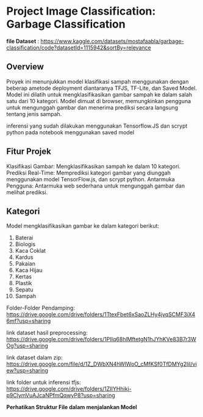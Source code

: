 # Project Image Classification: Garbage Classification

**file Dataset** : https://www.kaggle.com/datasets/mostafaabla/garbage-classification/code?datasetId=1115942&sortBy=relevance

## Overview
Proyek ini menunjukkan model klasifikasi sampah menggunakan dengan beberap ametode deployment diantaranya 
TFJS, TF-Lite, dan Saved Model. Model ini dilatih untuk mengklasifikasikan gambar sampah ke dalam salah satu 
dari 10 kategori. Model dimuat di browser, memungkinkan pengguna untuk mengunggah gambar dan menerima 
prediksi secara langsung tentang jenis sampah.

inferensi yang sudah dilakukan menggunakan Tensorflow.JS dan scrypt python pada notebook menggunakan saved model

## Fitur Projek
Klasifikasi Gambar: Mengklasifikasikan sampah ke dalam 10 kategori.
Prediksi Real-Time: Memprediksi kategori gambar yang diunggah menggunakan model TensorFlow.js, dan scrypt python.
Antarmuka Pengguna: Antarmuka web sederhana untuk mengunggah gambar dan melihat prediksi.

## Kategori
Model mengklasifikasikan gambar ke dalam kategori berikut:

1. Baterai
2. Biologis
3. Kaca Coklat
4. Kardus
5. Pakaian
6. Kaca Hijau
7. Kertas
8. Plastik
9. Sepatu
10. Sampah

Folder-Folder Pendamping: https://drive.google.com/drive/folders/1TtexFbet6xSaoZLHy4jyqSCMF3iX46mf?usp=sharing

link dataset hasil preprocessing: https://drive.google.com/drive/folders/1PIIq68hlMftetgN1hJYhKVe83B7r3WOg?usp=sharing

link dataset dalam zip: https://drive.google.com/file/d/1Z_DWbXN4hWlWoO_cMfKSf0TfDMYg2liI/view?usp=sharing

link folder untuk inferensi tfjs: https://drive.google.com/drive/folders/1ZIIYHhikj-p9ClymVuAJcaNPfmQqwyP8?usp=sharing


**Perhatikan Struktur File dalam menjalankan Model**
